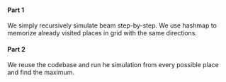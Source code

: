 #### Part 1

We simply recursively simulate beam step-by-step. We use hashmap to memorize already visited places in grid with the same directions.

#### Part 2

We reuse the codebase and run he simulation from every possible place and find the maximum.

